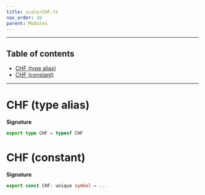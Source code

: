 ```yaml
---
title: scale/CHF.ts
nav_order: 16
parent: Modules
---
```


---

<h2 class="text-delta">Table of contents</h2>

- [CHF (type alias)](#chf-type-alias)
- [CHF (constant)](#chf-constant)

---

# CHF (type alias)

**Signature**

```ts
export type CHF = typeof CHF
```

# CHF (constant)

**Signature**

```ts
export const CHF: unique symbol = ...
```
